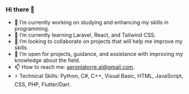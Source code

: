 ### Hi there 👋

- 🔭 I’m currently working on studying and enhancing my skills in programming.
- 🌱 I’m currently learning Laravel, React, and Tailwind CSS.
- 👯 I’m looking to collaborate on projects that will help me improve my skills
- 🤔 I’m open for projects, guidance, and assistance with improving my knowledge about the field.
- 📫 How to reach me: aeronlatorre.al@gmail.com.
- ⚡ Technical Skills: Python, C#, C++, Visual Basic, HTML, JavaScript, CSS, PHP, Flutter/Dart.
  

